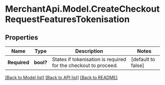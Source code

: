 # MerchantApi.Model.CreateCheckoutRequestFeaturesTokenisation
## Properties

Name | Type | Description | Notes
------------ | ------------- | ------------- | -------------
**Required** | **bool?** | States if tokenisation is required for the checkout to proceed. | [default to false]

[[Back to Model list]](../README.md#documentation-for-models) [[Back to API list]](../README.md#documentation-for-api-endpoints) [[Back to README]](../README.md)

